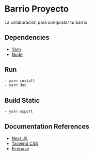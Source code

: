 # Barrio Proyecto

La colaboración para conquistar tu barrio

## Dependencies

- [Yarn](https://yarnpkg.com)
- [Node](https://nodejs.org)

## Run

```bash
- yarn install
- yarn dev
```

## Build Static

```bash
- yarn export
```

## Documentation References

- [Next JS](https://nextjs.org/docs)
- [Tailwind CSS](https://tailwindcss.com/)
- [Firebase](https://firebase.google.com/docs)
